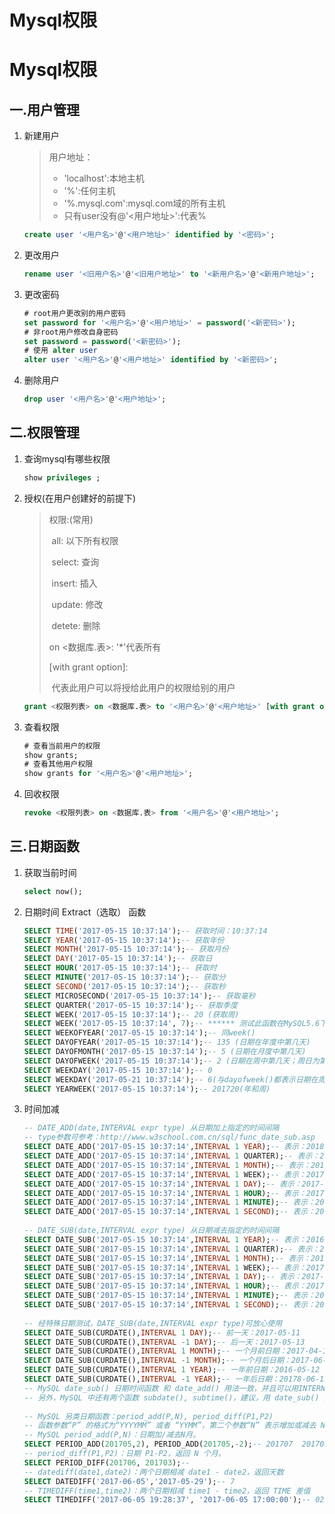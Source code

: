 # Mysql权限


# Mysql权限

## 一.用户管理

1. 新建用户

   > 用户地址：
   >
   > - 'localhost':本地主机
   > - '%':任何主机
   > - '%.mysql.com':mysql.com域的所有主机
   > - 只有user没有@'<用户地址>':代表%

   ```sql
   create user '<用户名>'@'<用户地址>' identified by '<密码>';
   ```

2. 更改用户

   ```sql
   rename user '<旧用户名>'@'<旧用户地址>' to '<新用户名>'@'<新用户地址>';
   ```

3. 更改密码

   ```sql
   # root用户更改别的用户密码
   set password for '<用户名>'@'<用户地址>' = password('<新密码>');
   # 非root用户修改自身密码
   set password = password('<新密码>');
   # 使用 alter user
   alter user '<用户名>'@'<用户地址>' identified by '<新密码>';
   ```

4. 删除用户

   ```sql
   drop user '<用户名>'@'<用户地址>';
   ```

## 二.权限管理

1. 查询mysql有哪些权限

   ```sql
   show privileges ;
   ```

2. 授权(在用户创建好的前提下)

   > 权限:(常用)
   >
   > ​	all: 以下所有权限
   >
   > ​	select: 查询
   >
   > ​	insert: 插入
   >
   > ​	update: 修改
   >
   > ​	detete: 删除
   >
   > 
   >
   > on <数据库.表>: '*'代表所有
   >
   > 
   >
   > [with grant option]: 
   >
   > ​	代表此用户可以将授给此用户的权限给别的用户

   ```sql
   grant <权限列表> on <数据库.表> to '<用户名>'@'<用户地址>' [with grant option];
   ```

3. 查看权限

   ```sql
   # 查看当前用户的权限
   show grants;
   # 查看其他用户权限
   show grants for '<用户名>'@'<用户地址>';
   ```

4. 回收权限

   ```sql
   revoke <权限列表> on <数据库.表> from '<用户名>'@'<用户地址>'; 
   ```

## 三.日期函数

1. 获取当前时间

   ```sql
   select now();
   ```

2. 日期时间 Extract（选取） 函数

   ```sql
   SELECT TIME('2017-05-15 10:37:14');-- 获取时间：10:37:14
   SELECT YEAR('2017-05-15 10:37:14');-- 获取年份
   SELECT MONTH('2017-05-15 10:37:14');-- 获取月份
   SELECT DAY('2017-05-15 10:37:14');-- 获取日
   SELECT HOUR('2017-05-15 10:37:14');-- 获取时
   SELECT MINUTE('2017-05-15 10:37:14');-- 获取分
   SELECT SECOND('2017-05-15 10:37:14');-- 获取秒
   SELECT MICROSECOND('2017-05-15 10:37:14');-- 获取毫秒
   SELECT QUARTER('2017-05-15 10:37:14');-- 获取季度
   SELECT WEEK('2017-05-15 10:37:14');-- 20 (获取周)
   SELECT WEEK('2017-05-15 10:37:14', 7);-- ****** 测试此函数在MySQL5.6下无效
   SELECT WEEKOFYEAR('2017-05-15 10:37:14');-- 同week()
   SELECT DAYOFYEAR('2017-05-15 10:37:14');-- 135 (日期在年度中第几天)
   SELECT DAYOFMONTH('2017-05-15 10:37:14');-- 5 (日期在月度中第几天)
   SELECT DAYOFWEEK('2017-05-15 10:37:14');-- 2 (日期在周中第几天；周日为第一天)
   SELECT WEEKDAY('2017-05-15 10:37:14');-- 0
   SELECT WEEKDAY('2017-05-21 10:37:14');-- 6(与dayofweek()都表示日期在周的第几天，只是参考标准不同，weekday()周一为第0天，周日为第6天)
   SELECT YEARWEEK('2017-05-15 10:37:14');-- 201720(年和周)
   ```

3. 时间加减

   ```sql
   -- DATE_ADD(date,INTERVAL expr type) 从日期加上指定的时间间隔
   -- type参数可参考：http://www.w3school.com.cn/sql/func_date_sub.asp
   SELECT DATE_ADD('2017-05-15 10:37:14',INTERVAL 1 YEAR);-- 表示：2018-05-15 10:37:14
   SELECT DATE_ADD('2017-05-15 10:37:14',INTERVAL 1 QUARTER);-- 表示：2017-08-15 10:37:14
   SELECT DATE_ADD('2017-05-15 10:37:14',INTERVAL 1 MONTH);-- 表示：2017-06-15 10:37:14
   SELECT DATE_ADD('2017-05-15 10:37:14',INTERVAL 1 WEEK);-- 表示：2017-05-22 10:37:14
   SELECT DATE_ADD('2017-05-15 10:37:14',INTERVAL 1 DAY);-- 表示：2017-05-16 10:37:14
   SELECT DATE_ADD('2017-05-15 10:37:14',INTERVAL 1 HOUR);-- 表示：2017-05-15 11:37:14
   SELECT DATE_ADD('2017-05-15 10:37:14',INTERVAL 1 MINUTE);-- 表示：2017-05-15 10:38:14
   SELECT DATE_ADD('2017-05-15 10:37:14',INTERVAL 1 SECOND);-- 表示：2017-05-15 10:37:15
    
   -- DATE_SUB(date,INTERVAL expr type) 从日期减去指定的时间间隔
   SELECT DATE_SUB('2017-05-15 10:37:14',INTERVAL 1 YEAR);-- 表示：2016-05-15 10:37:14
   SELECT DATE_SUB('2017-05-15 10:37:14',INTERVAL 1 QUARTER);-- 表示：2017-02-15 10:37:14
   SELECT DATE_SUB('2017-05-15 10:37:14',INTERVAL 1 MONTH);-- 表示：2017-04-15 10:37:14
   SELECT DATE_SUB('2017-05-15 10:37:14',INTERVAL 1 WEEK);-- 表示：2017-05-08 10:37:14
   SELECT DATE_SUB('2017-05-15 10:37:14',INTERVAL 1 DAY);-- 表示：2017-05-14 10:37:14
   SELECT DATE_SUB('2017-05-15 10:37:14',INTERVAL 1 HOUR);-- 表示：2017-05-15 09:37:14
   SELECT DATE_SUB('2017-05-15 10:37:14',INTERVAL 1 MINUTE);-- 表示：2017-05-15 10:36:14
   SELECT DATE_SUB('2017-05-15 10:37:14',INTERVAL 1 SECOND);-- 表示：2017-05-15 10:37:13
    
   -- 经特殊日期测试，DATE_SUB(date,INTERVAL expr type)可放心使用
   SELECT DATE_SUB(CURDATE(),INTERVAL 1 DAY);-- 前一天：2017-05-11
   SELECT DATE_SUB(CURDATE(),INTERVAL -1 DAY);-- 后一天：2017-05-13
   SELECT DATE_SUB(CURDATE(),INTERVAL 1 MONTH);-- 一个月前日期：2017-04-12
   SELECT DATE_SUB(CURDATE(),INTERVAL -1 MONTH);-- 一个月后日期：2017-06-12
   SELECT DATE_SUB(CURDATE(),INTERVAL 1 YEAR);-- 一年前日期：2016-05-12
   SELECT DATE_SUB(CURDATE(),INTERVAL -1 YEAR);-- 一年后日期：20178-06-12
   -- MySQL date_sub() 日期时间函数 和 date_add() 用法一致，并且可以用INTERNAL -1 xxx的形式互换使用；
   -- 另外，MySQL 中还有两个函数 subdate(), subtime()，建议，用 date_sub() 来替代。
    
   -- MySQL 另类日期函数：period_add(P,N), period_diff(P1,P2)
   -- 函数参数“P” 的格式为“YYYYMM” 或者 “YYMM”，第二个参数“N” 表示增加或减去 N month（月）。
   -- MySQL period_add(P,N)：日期加/减去N月。
   SELECT PERIOD_ADD(201705,2), PERIOD_ADD(201705,-2);-- 201707  20170503
   -- period_diff(P1,P2)：日期 P1-P2，返回 N 个月。
   SELECT PERIOD_DIFF(201706, 201703);--
   -- datediff(date1,date2)：两个日期相减 date1 - date2，返回天数
   SELECT DATEDIFF('2017-06-05','2017-05-29');-- 7
   -- TIMEDIFF(time1,time2)：两个日期相减 time1 - time2，返回 TIME 差值
   SELECT TIMEDIFF('2017-06-05 19:28:37', '2017-06-05 17:00:00');-- 02:28:37
   ```

